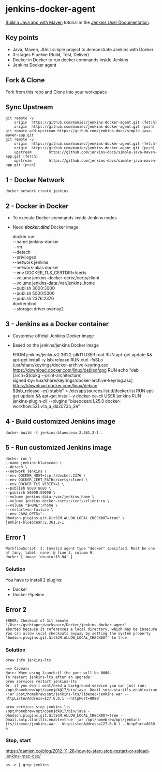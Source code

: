 # jenkins-docker-agent

[Build a Java app with Maven](https://jenkins.io/doc/tutorials/build-a-java-app-with-maven/)
tutorial in the [Jenkins User Documentation](https://jenkins.io/doc/).

## Key points
- Java, Maven, JUnit simple project to demonstrate Jenkins with Docker
- 3-stages Pipeline (Build, Test, Deliver)
- Docker in Docker to run docker commands inside Jenkins
- Jenkins Docker agent

## Fork & Clone
[Fork](https://docs.github.com/en/get-started/quickstart/fork-a-repo)
from this [repo](https://github.com/jenkins-docs/simple-java-maven-app)
and Clone into your workspace

## Sync Upstream
    git remote -v 
        origin  https://github.com/maniec/jenkins-docker-agent.git (fetch)
        origin  https://github.com/maniec/jenkins-docker-agent.git (push)
    git remote add upstream https://github.com/jenkins-docs/simple-java-maven-app.git
    git remote -v
        origin  https://github.com/maniec/jenkins-docker-agent.git (fetch)
        origin  https://github.com/maniec/jenkins-docker-agent.git (push)
        upstream        https://github.com/jenkins-docs/simple-java-maven-app.git (fetch)
        upstream        https://github.com/jenkins-docs/simple-java-maven-app.git (push)

## 1 - Docker Network
    docker network create jenkins

## 2 - Docker in Docker
- To execute Docker commands inside Jenkins nodes
- Need **_docker:dind_** Docker image


    docker run \
    --name jenkins-docker \
    --rm \
    --detach \
    --privileged \
    --network jenkins \
    --network-alias docker \
    --env DOCKER_TLS_CERTDIR=/certs \
    --volume jenkins-docker-certs:/certs/client \
    --volume jenkins-data:/var/jenkins_home \
    --publish 3000:3000 \
    --publish 5000:5000 \
    --publish 2376:2376 \
    docker:dind \
    --storage-driver overlay2

## 3 - Jenkins as a Docker container
- Customise official Jenkins Docker image
- Based on the jenkins/jenkins Docker image


    FROM jenkins/jenkins:2.361.2-jdk11
    USER root
    RUN apt-get update && apt-get install -y lsb-release
    RUN curl -fsSLo /usr/share/keyrings/docker-archive-keyring.asc \
    https://download.docker.com/linux/debian/gpg
    RUN echo "deb [arch=$(dpkg --print-architecture) \
    signed-by=/usr/share/keyrings/docker-archive-keyring.asc] \
    https://download.docker.com/linux/debian \
    $(lsb_release -cs) stable" > /etc/apt/sources.list.d/docker.list
    RUN apt-get update && apt-get install -y docker-ce-cli
    USER jenkins
    RUN jenkins-plugin-cli --plugins "blueocean:1.25.8 docker-workflow:521.v1a_a_dd2073b_2e"

## 4 - Build customized Jenkins image
    docker build -t jenkins-blueocean:2.361.2-1 .

## 5 - Run customized Jenkins image
    docker run \
    --name jenkins-blueocean \
    --detach \
    --network jenkins \
    --env DOCKER_HOST=tcp://docker:2376 \
    --env DOCKER_CERT_PATH=/certs/client \
    --env DOCKER_TLS_VERIFY=1 \
    --publish 8080:8080 \
    --publish 50000:50000 \
    --volume jenkins-data:/var/jenkins_home \
    --volume jenkins-docker-certs:/certs/client:ro \
    --volume "$HOME":/home \
    --restart=on-failure \
    --env JAVA_OPTS="-Dhudson.plugins.git.GitSCM.ALLOW_LOCAL_CHECKOUT=true" \
    jenkins-blueocean:2.361.2-1

## Error 1
    WorkflowScript: 3: Invalid agent type "docker" specified. Must be one of [any, label, none] @ line 3, column 9.
    docker { image 'ubuntu:18.04' }
### Solution
You have to install 2 plugins:
- Docker
- Docker Pipeline

## Error 2
    ERROR: Checkout of Git remote '/Users/gschipper/workspace/Docker/jenkins-docker-agent' 
    aborted because it references a local directory, which may be insecure
    You can allow local checkouts anyway by setting the system property 'hudson.plugins.git.GitSCM.ALLOW_LOCAL_CHECKOUT' to true
### Solution

    brew info jenkins-lts

    ==> Caveats
    Note: When using launchctl the port will be 8080. 
    To restart jenkins-lts after an upgrade:
    brew services restart jenkins-lts
    Or, if you don't want/need a background service you can just run:
    /opt/homebrew/opt/openjdk@17/bin/java -Dmail.smtp.starttls.enable=true -jar /opt/homebrew/opt/jenkins-lts/libexec/jenkins.war --httpListenAddress=127.0.0.1 --httpPort=8080

    brew services stop jenkins-lts
    /opt/homebrew/opt/openjdk@17/bin/java -Dhudson.plugins.git.GitSCM.ALLOW_LOCAL_CHECKOUT=true -Dmail.smtp.starttls.enable=true -jar /opt/homebrew/opt/jenkins-lts/libexec/jenkins.war --httpListenAddress=127.0.0.1 --httpPort=8080 &

### Stop, start
https://damien.co/blog/2012-11-28-how-to-start-stop-restart-or-reload-jenkins-mac-osx/

    ps -e | grep jenkins